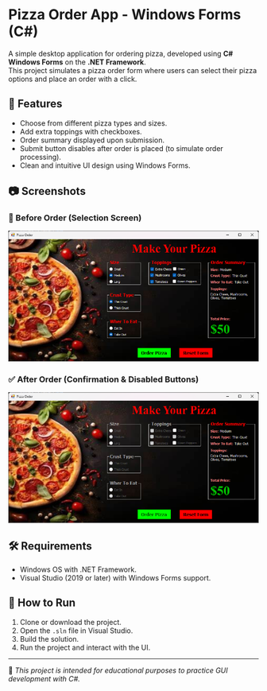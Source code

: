 
# Pizza Order App - Windows Forms (C#)

A simple desktop application for ordering pizza, developed using **C# Windows Forms** on the **.NET Framework**.  
This project simulates a pizza order form where users can select their pizza options and place an order with a click.

## 🍕 Features

- Choose from different pizza types and sizes.
- Add extra toppings with checkboxes.
- Order summary displayed upon submission.
- Submit button disables after order is placed (to simulate order processing).
- Clean and intuitive UI design using Windows Forms.

## 📷 Screenshots

### 📝 Before Order (Selection Screen)
![Pizza Order Form](images/pizza-order-form.png)

### ✅ After Order (Confirmation & Disabled Buttons)
![Order Placed](images/order-placed.png)

## 🛠️ Requirements

- Windows OS with .NET Framework.
- Visual Studio (2019 or later) with Windows Forms support.

## 🚀 How to Run

1. Clone or download the project.
2. Open the `.sln` file in Visual Studio.
3. Build the solution.
4. Run the project and interact with the UI.

---

🎯 *This project is intended for educational purposes to practice GUI development with C#.*
